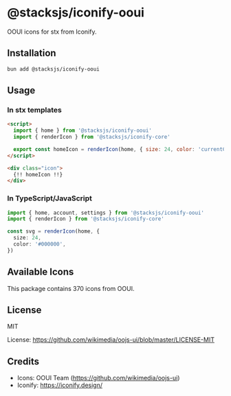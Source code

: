# @stacksjs/iconify-ooui

OOUI icons for stx from Iconify.

## Installation

```bash
bun add @stacksjs/iconify-ooui
```

## Usage

### In stx templates

```html
<script>
  import { home } from '@stacksjs/iconify-ooui'
  import { renderIcon } from '@stacksjs/iconify-core'

  export const homeIcon = renderIcon(home, { size: 24, color: 'currentColor' })
</script>

<div class="icon">
  {!! homeIcon !!}
</div>
```

### In TypeScript/JavaScript

```typescript
import { home, account, settings } from '@stacksjs/iconify-ooui'
import { renderIcon } from '@stacksjs/iconify-core'

const svg = renderIcon(home, {
  size: 24,
  color: '#000000',
})
```

## Available Icons

This package contains 370 icons from OOUI.

## License

MIT

License: https://github.com/wikimedia/oojs-ui/blob/master/LICENSE-MIT

## Credits

- Icons: OOUI Team (https://github.com/wikimedia/oojs-ui)
- Iconify: https://iconify.design/
